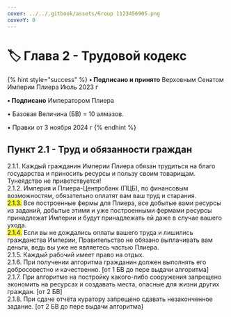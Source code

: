```yaml
---
cover: ../../.gitbook/assets/Group 1123456905.png
coverY: 0
---
```


# 🏷️ Глава 2 - Трудовой кодекс

{% hint style="success" %}
**•  Подписано и принято** Верховным Сенатом Империи Плиера Июль 2023 г

**•  Подписано** Императором Плиера

•  Базовая Величина (БВ) = 10 алмазов.

•  Правки от 3 ноября 2024 г
{% endhint %}

## Пункт 2.1 - Труд и обязанности граждан

2.1.1.  Каждый гражданин Империи Плиера обязан трудиться на благо государства и приносить ресурсы и пользу своим товарищам. Тунеядство не приветствуется!\
2.1.2.  Империя и Плиера-Центробанк (ПЦБ), по финансовым возможностям, обязательно оплатят вам ваш труд и старания.\
<mark style="color:blue;">2.1.3.</mark>  Все построенные фермы для Плиера, все добытые вами ресурсы из заданий, добытые этими и уже построенными фермами ресурсы принадлежат Империи и будут принадлежать ей даже в случае вашего ухода.\
<mark style="color:blue;">2.1.4.</mark>  Если вы не дождались оплаты вашего труда и лишились гражданства Империи, Правительство не обязано выплачивать вам деньги, ведь вы уже не являетесь частью Плиера.\
2.1.5.  Каждый рабочий имеет право на отдых.\
2.1.6.  При получении алгоритма гражданин должен выполнять его добросовестно и качественно. \[от 1 БВ до пере выдачи алгоритма]\
2.1.7.  При алгоритме на постройку какого-либо сооружения запрещено экономить на ресурсах и создавать места, опасные для жизни других граждан. \[от 2 БВ]\
2.1.8.  При сдаче отчёта куратору запрещено сдавать незаконченное задание. \[от 2 БВ до пере выдачи алгоритма]
